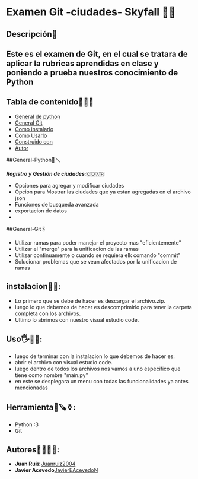 # Examen Git -ciudades- Skyfall 🙈😎

## Descripción🤯
Este es el examen de Git, en el cual se tratara de aplicar la rubricas aprendidas en clase y poniendo a prueba nuestros conocimiento de Python
---
## Tabla de contenido💼📝📁
 - [General de python](##General-Python)
 - [General Git](##General-git)
 - [Como instalarlo](##instalacion)
 - [Como Usarlo](##Uso)
 - [Construido con](##Herramienta)
 - [Autor](##Autores)
   
##General-Python🔩🪛

***Registro y Gestión de ciudades**:*🇨🇴🇦🇷

- Opciones para agregar y modificar ciudades
- Opcion para Mostrar las ciudades que ya estan agregadas en el archivo json
- Funciones de busqueda avanzada
- exportacion de datos
- 
##General-Git🖇️
- Utilizar ramas para poder manejar el proyecto mas "eficientemente"
- Utilizar el "merge" para la unificacion de las ramas
- Utilizar continuamente o cuando se requiera elk comando "commit"
- Solucionar problemas que se vean afectados por la unificacion de ramas

## instalacion🛐🛐:
 - Lo primero que se debe de hacer es descargar el archivo.zip.
 - luego lo que debemos de hacer es descomprimirlo para tener la carpeta completa con los archivos.
 - Ultimo lo abrimos con nuestro visual estudio code.
## Uso🖐️🗿🫵:
  - luego de terminar con la instalacion lo que debemos de hacer es:
  - abrir el archivo con visual estudio code.
  - luego dentro de todos los archivos nos vamos a uno especifico que tiene como nombre "main.py"
  - en este se desplegara un menu con todas las funcionalidades ya antes mencionadas

## Herramienta🏹🪚⚱️:
- Python :3
- Git

## Autores🧏‍♂️🧏‍♂️:
* **Juan Ruiz** [Juanruiz2004](https://github.com/JuanRuiz2004)
* **Javier Acevedo**[JavierEAcevedoN](https://github.com/JavierEAcevedoN)
    
